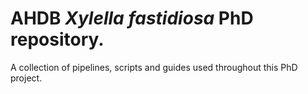 # AHDB *Xylella fastidiosa* PhD repository.

A collection of pipelines, scripts and guides used throughout this PhD project.
